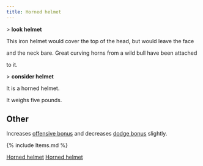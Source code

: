 ```yaml
---
title: Horned helmet
---
```


\> **look helmet**

This iron helmet would cover the top of the head, but would leave the
face

and the neck bare. Great curving horns from a wild bull have been
attached

to it.

\> **consider helmet**

It is a horned helmet.

It weighs five pounds.

## Other

Increases [offensive bonus](offensive_bonus "wikilink") and decreases
[dodge bonus](dodge_bonus "wikilink") slightly.

{% include Items.md %}

[Horned helmet](Category:_Metal_equipment "wikilink") [Horned
helmet](Category:_Head_items "wikilink")